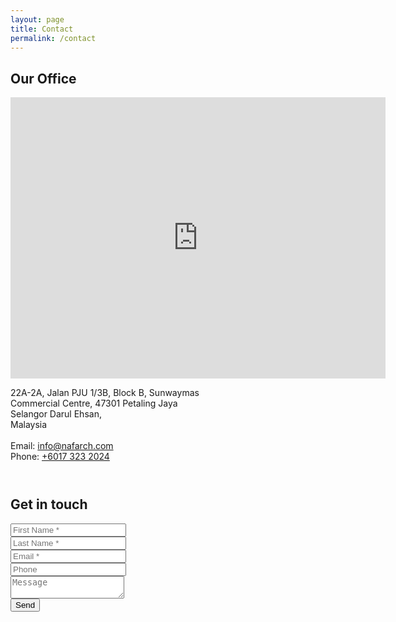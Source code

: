 ```yaml
---
layout: page
title: Contact
permalink: /contact
---
```


<section>
  <h2 class="align-center">Our Office</h2>
  <div class="row">
    <div class="6u 12u$(small)">
      <div class="google-maps">
        <iframe src="https://www.google.com/maps/embed?pb=!1m18!1m12!1m3!1d7967.806708159129!2d101.59508362851558!3d3.1202606538577133!2m3!1f0!2f0!3f0!3m2!1i1024!2i768!4f13.1!3m3!1m2!1s0x0%3A0x0!2zM8KwMDcnMTIuOSJOIDEwMcKwMzUnNTguMSJF!5e0!3m2!1sen!2sus!4v1521177639600" width="600" height="450" frameborder="0" style="border:0" allowfullscreen></iframe>
      </div>
    </div>
    <div class="6u$ 12u$(small)">
      <p class="address-info">
        22A-2A, Jalan PJU 1/3B, Block B, Sunwaymas
        <br />
        Commercial Centre, 47301 Petaling Jaya
        <br />
        Selangor Darul Ehsan,
        <br />
        Malaysia
        <br /><br />
        Email: <a href="mailto:info@nafarch.com" class="dotted">info@nafarch.com</a>
        <br />
        Phone: <a href="tel:60173232024" class="dotted">+6017 323 2024</a>
      </p>
    </div>
  </div>
</section>

<section style="margin-top: 4em;">
  <h2 class="align-center">Get in touch</h2>
  <form id="contact-form" method="post" action="https://formspree.io/nikamirulmukmeen@gmail.com">
    <div class="field half first">
      <input type="text" name="firstname" id="firstname" placeholder="First Name *" />
    </div>
    <div class="field half">
      <input type="text" name="lastname" id="lastname" placeholder="Last Name *" />
    </div>
    <div class="field half first">
      <input type="email" name="email" id="email" placeholder="Email *" />
    </div>
    <div class="field half">
      <input type="text" name="phone" id="phone" placeholder="Phone" />
    </div>
    <div class="field">
      <textarea id="message" name="message" placeholder="Message"></textarea>
    </div>
    <input type="submit" value="Send" class="special" />
    <input type="hidden" name="_subject" value="Contact NAF Arch" />
    <input type="hidden" name="_next" value="{{ site.baseurl }}/contact?submitted=true" />
    <input type="hidden" name="_language" value="en" />
    <input type="text" name="_gotcha" style="display:none" />
  </form>
</section>